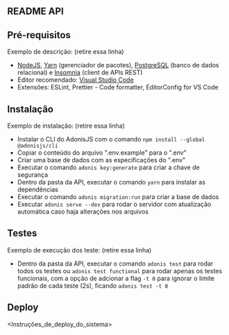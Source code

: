 ## README API

## Pré-requisitos

Exemplo de descrição: (retire essa linha)

- [NodeJS](http://nodejs.org 'NodeJS'), [Yarn](https://yarnpkg.com/ 'Yarn') (gerenciador de pacotes), [PostgreSQL](https://www.postgresql.org/ 'PostgreSQL') (banco de dados relacional) e [Insomnia](https://insomnia.rest/ 'Insomnia') (client de APIs REST)
- Editor recomendado: [Visual Studio Code](https://code.visualstudio.com/ 'Visual Studio Code')
- Extensões: ESLint, Prettier - Code formatter, EditorConfig for VS Code

## Instalação

Exemplo de instalação: (retire essa linha)

- Instalar o CLI do AdonisJS com o comando `npm install --global @adonisjs/cli`
- Copiar o conteúdo do arquivo ".env.example" para o ".env"
- Criar uma base de dados com as especificações do ".env"
- Executar o comando `adonis key:generate` para criar a chave de segurança
- Dentro da pasta da API, executar o comando `yarn` para instalar as dependências
- Executar o comando `adonis migration:run` para criar a base de dados
- Executar `adonis serve --dev` para rodar o servidor com atualização automática caso haja alterações nos arquivos

## Testes

Exemplo de execução dos teste: (retire essa linha)

- Dentro da pasta da API, executar o comando `adonis test` para rodar todos os testes ou `adonis test functional` para rodar apenas os testes funcionais, com a opção de adcionar a flag `-t 0` para ignorar o limite padrão de cada teste (2s), ficando `adonis test -t 0`

## Deploy

<Instruções_de_deploy_do_sistema>
